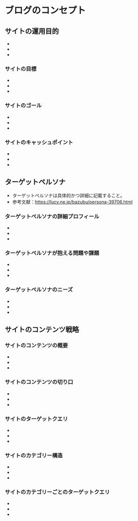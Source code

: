 # ブログのコンセプト

## サイトの運用目的
- 
- 
- 

### サイトの目標
- 
- 
- 

### サイトのゴール
- 
- 
- 

### サイトのキャッシュポイント
- 
- 
- 

## ターゲットペルソナ
- ターゲットペルソナは具体的かつ詳細に記載すること。
- 参考文献：https://lucy.ne.jp/bazubu/persona-39706.html

### ターゲットペルソナの詳細プロフィール
- 
- 
- 

### ターゲットペルソナが抱える問題や課題
- 
- 
- 

### ターゲットペルソナのニーズ
- 
- 
- 

## サイトのコンテンツ戦略

### サイトのコンテンツの概要
- 
- 
- 

### サイトのコンテンツの切り口
- 
- 
- 

### サイトのターゲットクエリ
- 
- 
- 

### サイトのカテゴリー構造
- 
- 
- 

### サイトのカテゴリーごとのターゲットクエリ
- 
- 
- 


